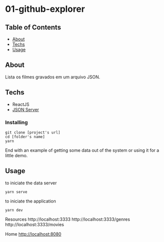 # 01-github-explorer

## Table of Contents

- [About](#about)
- [Techs](#techs)
- [Usage](#usage)


## About <a name = "about"></a>

Lista os filmes gravados em um  arquivo JSON.

## Techs <a name = "techs"></a>

- ReactJS
- [JSON Server](https://github.com/typicode/json-server)


### Installing

```
git clone [project's url]
cd [folder's name]
yarn
```

End with an example of getting some data out of the system or using it for a little demo.

## Usage <a name = "usage"></a>

to iniciate the data server
```
yarn serve
```

to iniciate the application
```
yarn dev
```

Resources
http://localhost:3333
http://localhost:3333/genres
http://localhost:3333/movies

Home
[http://localhost:8080](http://localhost:8080)